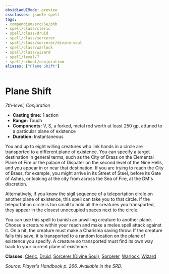 ```yaml
---
obsidianUIMode: preview
cssclasses: json5e-spell
tags:
- compendium/src/5e/phb
- spell/class/cleric
- spell/class/druid
- spell/class/sorcerer
- spell/class/sorcerer/divine-soul
- spell/class/warlock
- spell/class/wizard
- spell/level/7
- spell/school/conjuration
aliases: ["Plane Shift"]
---
```

# Plane Shift
*7th-level, Conjuration*  

- **Casting time:** 1 action
- **Range:** Touch
- **Components:** V, S, a forked, metal rod worth at least 250 gp, attuned to a particular plane of existence
- **Duration:** Instantaneous

You and up to eight willing creatures who link hands in a circle are transported to a different plane of existence. You can specify a target destination in general terms, such as the City of Brass on the Elemental Plane of Fire or the palace of Dispater on the second level of the Nine Hells, and you appear in or near that destination. If you are trying to reach the City of Brass, for example, you might arrive in its Street of Steel, before its Gate of Ashes, or looking at the city from across the Sea of Fire, at the DM's discretion.

Alternatively, if you know the sigil sequence of a teleportation circle on another plane of existence, this spell can take you to that circle. If the teleportation circle is too small to hold all the creatures you transported, they appear in the closest unoccupied spaces next to the circle.

You can use this spell to banish an unwilling creature to another plane. Choose a creature within your reach and make a melee spell attack against it. On a hit, the creature must make a Charisma saving throw. If the creature fails this save, it is transported to a random location on the plane of existence you specify. A creature so transported must find its own way back to your current plane of existence.

**Classes**: [Cleric](cleric.md), [Druid](druid.md), [Sorcerer (Divine Soul)](sorcerer-divine-soul-xge.md), [Sorcerer](sorcerer.md), [Warlock](warlock.md), [Wizard](wizard.md)

*Source: Player's Handbook p. 266. Available in the SRD.*